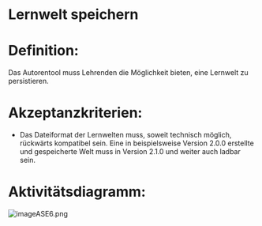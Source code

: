 # Lernwelt speichern



# Definition:

Das Autorentool muss Lehrenden die Möglichkeit bieten, eine Lernwelt zu persistieren.


# Akzeptanzkriterien: 
- Das Dateiformat der Lernwelten muss, soweit technisch möglich, rückwärts kompatibel sein. Eine in beispielsweise
  Version 2.0.0 erstellte und gespeicherte Welt muss in Version 2.1.0 und weiter auch ladbar sein.


# Aktivitätsdiagramm:

![imageASE6.png](imageASE6.png)
